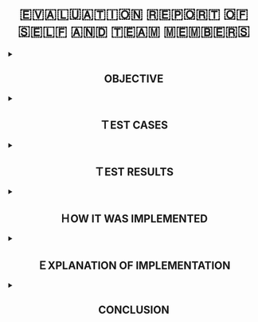 <h1 align="center">🇪​​​​​🇻​​​​​🇦​​​​​🇱​​​​​🇺​​​​​🇦​​​​​🇹​​​​​🇮​​​​​🇴​​​​​🇳​​​​​ 🇷​​​​​🇪​​​​​🇵​​​​​🇴​​​​​🇷​​​​​🇹 ​​​​​🇴‌🇫‌ 🇸‌🇪‌🇱‌🇫‌ 🇦‌🇳‌🇩‌ 🇹‌🇪‌🇦‌🇲‌ 🇲‌🇪‌🇲‌🇧‌🇪‌🇷‌🇸‌</h1>

<details>
<summary><h2 align="center">OBJECTIVE</h2></summary><br>

### The objective of the task was 
- Self analysis and analysis of team members performance based on different aspects.
- Finding average of everyone <strong><em> ```in points``` </em></strong>.
- Applying conditional formatting to highlight row of persons whose average is less than 2.5 with red color.
- script to determine sum and average of each intern .
</details>

<details>
<summary><h2 align="center">ＴEST CASES</h2></summary>
<br>

<img src="https://github.com/additivats01/tasks/blob/master/gitsnap.PNG" height=600>|
|SrNo.| Different&nbsp;Test&nbsp;Cases | Desired&nbsp;Output | Actual&nbsp;Output  | Test&nbsp;Status(Pass/Fail) |
|-----|------|----------------|----------------|-------------|
|`1`|Testing VLOOKUP() function on a random cell with Value Excellent|Print value  5|Printed value 5|Pass|
|`2`|Testing for Case-Sensitivity by replacing good with excellent|Print value  5|Printed value 5|Pass|
|`3`|Testing VLOOKUP() function on entire row for average and storing its value on average column |printed average | printed average| PASS| 
|`4`|Testing AVERAGE() function for all rows|Average of rows|Printed average|Pass|
|`5`|Conditional Formatting|Highlight row with red whose average is less than 2.5 |Highlighted Accurately|Pass|

<!--### Test Case 1
- Testing VLOOKUP() function by implementing it to a random cell where i written value excellent.
### Test Case 2
- Checking for case-sensitivity by replacing Excellent with excellent.
### Test Case 3 
- Implementing VLOOKUP() function to calculate average for entire row and storing its results in average column 
### Test Case 4
- Checking if the VLOOKUP() Functon is applicable to all row.
### Test Case 5
- Checking if the AVERAGE() function works as expected.
- ### Test Cases 6 
- If we forget to print any value in any of cell then it will give N/A in average column which should be beneficial for us to avoid human errors like that .
### Test Case 7
- Checking for conditional formatting.
-->

</details>

<details>
<summary><h2 align="center">ＴEST RESULTS</h2></summary>
<br>

### Test Case 1 
- Succesfully worked as expected.
### Test Case 2
- Succesfully worked as expected.
### Test Case 3 
- Succesfully worked as expected.
### Test Case 4 
- Doesn't meet the requirement i have to change the cell references to copy the formula in Excel without changing references. so, i have to add $ The dollar sign which fixes the reference to a given cell, so that it remains unchanged no matter where the formula moves. $ in cell references allows us to copy the formula in Excel without changing references.
### Test Case 5 
- Succesfully worked as expected.
### Test Case 6
- Succesfully worked as expected.
### Test case 7
- successfully worked as expected.

</details>

<details>
<summary><h2 align="center">ＨOW IT WAS IMPLEMENTED</summary><br>

### It was implemented using:

- Attendance sheet of all persons and there github files to judge there performance.

- VLOOKUP() function
```
VLOOKUP( lookup_value, table_array, col_index_num, [range_lookup] )
```

- Average() function
```
AVERAGE( number1, [number2], ... )
```

- Conditional formatting

</details>

<details>
<summary><h2 align="center">ＥXPLANATION OF IMPLEMENTATION</h2></summary>
<br>

### STEPS INVOLVED:

1 I used VLOOKUP() function to look up for values in a particular cell from a table array and assign it values corresponding to look up value from table array.

2 I used AVERAGE() function to calculate the desired result.

5 After getting average values of each person performance i used conditional formatting by selecting entire table and applied condition less than 2.5 on Average column values when the condition is true it will highlight entire row with red color.

</details>



<details>
<summary><h2 align="center">CONCLUSION</h2></summary><br>
<!-- During this activity i learned about how a complex problem is solved by breaking it into smaller parts which makes it easy to understand and easy to solve.
This exercise was very interesting i also learned about VLOOKUP() function and its proper application to map a table for look up which is quite awesome and about conditional formatting and applied it to the best of my understanding. -->

 𝓢𝓾𝓬𝓬𝓮𝓼𝓯𝓾𝓵𝓵𝔂 𝓬𝓸𝓶𝓹𝓵𝓮𝓽𝓮𝓭 𝓽𝓱𝓮 𝓽𝓪𝓼𝓴 𝔀𝓲𝓽𝓱 𝓽𝓱𝓮 𝓱𝓮𝓵𝓹 𝓸𝓯 𝓥𝓛𝓞𝓞𝓚𝓤𝓟(),  𝓐𝓥𝓔𝓡𝓐𝓖𝓔() 𝓪𝓷𝓭 𝓒𝓸𝓷𝓭𝓲𝓽𝓸𝓷𝓪𝓵 𝓕𝓸𝓻𝓶𝓪𝓽𝓽𝓲𝓷𝓰.

<!--## 𝓓𝓾𝓻𝓲𝓷𝓰 𝓽𝓱𝓲𝓼 𝓪𝓬𝓽𝓲𝓿𝓲𝓽𝔂 𝓲 𝓵𝓮𝓪𝓻𝓷𝓮𝓭 𝓪𝓫𝓸𝓾𝓽 𝓱𝓸𝔀 𝓪 𝓬𝓸𝓶𝓹𝓵𝓮𝔁 𝓹𝓻𝓸𝓫𝓵𝓮𝓶 𝓲𝓼 𝓼𝓸𝓵𝓿𝓮𝓭 𝓫𝔂 𝓫𝓻𝓮𝓪𝓴𝓲𝓷𝓰 𝓲𝓽 𝓲𝓷𝓽𝓸 𝓼𝓶𝓪𝓵𝓵𝓮𝓻 𝓹𝓪𝓻𝓽𝓼 𝔀𝓱𝓲𝓬𝓱 𝓶𝓪𝓴𝓮𝓼 𝓲𝓽 𝓮𝓪𝓼𝔂 𝓽𝓸 𝓾𝓷𝓭𝓮𝓻𝓼𝓽𝓪𝓷𝓭 𝓪𝓷𝓭 𝓮𝓪𝓼𝔂 𝓽𝓸 𝓼𝓸𝓵𝓿𝓮 𝓣𝓱𝓲𝓼 𝓮𝔁𝓮𝓻𝓬𝓲𝓼𝓮 𝔀𝓪𝓼 𝓿𝓮𝓻𝔂 𝓲𝓷𝓽𝓮𝓻𝓮𝓼𝓽𝓲𝓷𝓰 𝓲 𝓪𝓵𝓼𝓸 𝓵𝓮𝓪𝓻𝓷𝓮𝓭 𝓪𝓫𝓸𝓾𝓽 ```𝓥𝓛𝓞𝓞𝓚𝓤𝓟()``` 𝓯𝓾𝓷𝓬𝓽𝓲𝓸𝓷 𝓪𝓷𝓭 𝓲𝓽𝓼 𝓹𝓻𝓸𝓹𝓮𝓻 𝓪𝓹𝓹𝓵𝓲𝓬𝓪𝓽𝓲𝓸𝓷 𝓽𝓸 𝓶𝓪𝓹 𝓪 𝓽𝓪𝓫𝓵𝓮 𝓯𝓸𝓻 𝓵𝓸𝓸𝓴 𝓾𝓹 𝔀𝓱𝓲𝓬𝓱 𝓲𝓼 𝓺𝓾𝓲𝓽𝓮 𝓪𝔀𝓮𝓼𝓸𝓶𝓮 𝓪𝓷𝓭 𝓪𝓫𝓸𝓾𝓽 ```𝓒𝓸𝓷𝓭𝓲𝓽𝓲𝓸𝓷𝓪𝓵 𝓕𝓸𝓻𝓶𝓪𝓽𝓽𝓲𝓷𝓰``` 𝓪𝓷𝓭 𝓪𝓹𝓹𝓵𝓲𝓮𝓭 𝓲𝓽 𝓽𝓸 𝓽𝓱𝓮 𝓫𝓮𝓼𝓽 𝓸𝓯 𝓶𝔂 𝓾𝓷𝓭𝓮𝓻𝓼𝓽𝓪𝓷𝓭𝓲𝓷𝓰.
</details> -->


<!-- =VLOOKUP(What you want to look up, where you want to look for it, the column number in the range containing the value to return, return an Approximate or Exact match – indicated as 1/TRUE, or 0/FALSE) -->


